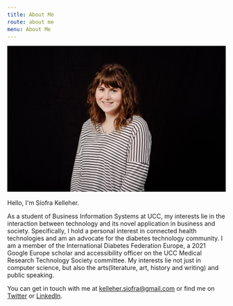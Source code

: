 ```yaml
---
title: About Me
route: about me
menu: About Me
---
```


![](headshot1.jpg)

Hello, I'm Síofra Kelleher.

As a student of Business Information Systems at UCC, my interests lie in the interaction between technology and its novel application in business and society. Specifically, I hold a personal interest in connected health technologies and am an advocate for the diabetes technology community. I am a member of the International Diabetes Federation Europe, a 2021 Google Europe scholar and accessibility officer on the UCC Medical Research Technology Society committee. My interests lie not just in computer science, but also the arts(literature, art, history and writing) and public speaking. 

You can get in touch with me at <a href="mailto:kelleher.siofra@gmail.com">kelleher.siofra@gmail.com</a> or find me on [Twitter](https://twitter.com/Siofra_Kelleher) or [LinkedIn](https://www.linkedin.com/in/siofra-kelleher/).
